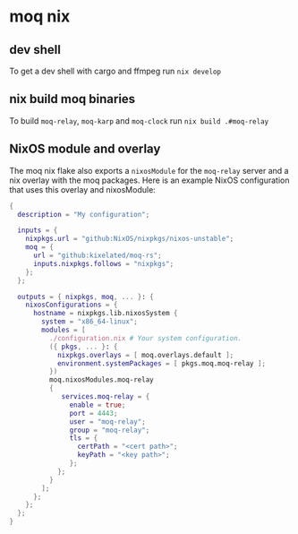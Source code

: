# moq nix

## dev shell

To get a dev shell with cargo and ffmpeg run `nix develop`

## nix build moq binaries

To build `moq-relay`, `moq-karp` and `moq-clock` run `nix build
.#moq-relay`

## NixOS module and overlay

The moq nix flake also exports a `nixosModule` for the `moq-relay`
server and a nix overlay with the moq packages. Here is an example
NixOS configuration that uses this overlay and nixosModule:

```nix
{
  description = "My configuration";

  inputs = {
    nixpkgs.url = "github:NixOS/nixpkgs/nixos-unstable";
    moq = {
      url = "github:kixelated/moq-rs";
      inputs.nixpkgs.follows = "nixpkgs";
    };
  };

  outputs = { nixpkgs, moq, ... }: {
    nixosConfigurations = {
      hostname = nixpkgs.lib.nixosSystem {
        system = "x86_64-linux";
        modules = [
          ./configuration.nix # Your system configuration.
          ({ pkgs, ... }: {
            nixpkgs.overlays = [ moq.overlays.default ];
            environment.systemPackages = [ pkgs.moq.moq-relay ];
          })
          moq.nixosModules.moq-relay
          {
             services.moq-relay = {
               enable = true;
               port = 4443;
               user = "moq-relay";
               group = "moq-relay";
               tls = {
                 certPath = "<cert path>";
                 keyPath = "<key path>";
               };
            };
          }
        ];
      };
    };
  };
}
```
